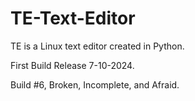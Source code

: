 # TE-Text-Editor
TE is a Linux text editor created in Python.

First Build Release 7-10-2024.

Build #6, Broken, Incomplete, and Afraid.
